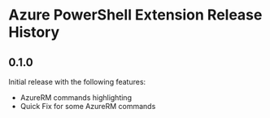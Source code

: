 # Azure PowerShell Extension Release History

## 0.1.0

Initial release with the following features:

- AzureRM commands highlighting
- Quick Fix for some AzureRM commands
